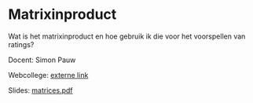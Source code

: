 # Matrixinproduct

Wat is het matrixinproduct en hoe gebruik ik die voor het voorspellen van ratings?

Docent: Simon Pauw

Webcollege: [externe link](https://webcolleges.uva.nl/Mediasite/Play/feb666fdf5204dcb847367eda101aac81d)

Slides: [matrices.pdf](matrices.pdf)
